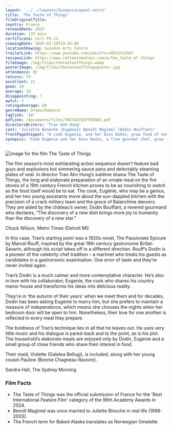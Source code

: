 ```yaml
---
layout: '../../layouts/SynopsisLayout.astro'
title: 'The Taste of Things'
filmOriginalTitle:
country: France
releaseDate: 2023
duration: 135 mins
certificate: Cert PG-13
viewingDate: 2025-03-19T19:45:00
locationShowing: Swindon Arts Centre
trailerLink: https://www.youtube.com/watch?v=cKKCGtoIOVY
reviewsLink: https://www.rottentomatoes.com/m/the_taste_of_things
filmImage: /img/films/thetasteofthings.webp
posterImage: /img/films/thetasteofthingsposter.jpg
attendance: 82
returns: 79
excellent: 21
good: 29
average: 19
disappointing: 7
awful: 3
ratingsAverage: 68
genreName: Drama/Romance
taglink: '14'
pdfLink: /documents/films/THETASTEOFTHINGS.pdf
directorsWriters: 'Tran Anh Hung'
cast: 'Juliette Binoche (Eugénie) Benoît Magimel (Dodin Bouffant)'
frontPageSnippet: "A cook Eugenie, and her boss Dodin, grow fond of one another over 20 years, and their romance gives rise to dishes that impress even the world's most illustrious chefs."
synopsis: "Cook Eugénie and her boss Dodin, a fine gourmet chef, grow fond of one another over 20 years, and their romance gives rise to dishes that impress even the world's most illustrious chefs.  When Dodin is faced with Eugénie's reluctance to commit, he begins to cook for her…"
---
```


![image for the film The Taste of Things](/img/films/thetasteofthings.webp)

The film season’s most exhilarating action sequence doesn’t feature bad guys and explosions but simmering sauce pans and delectably steaming plates of veal. In director Tran Ahn Hung’s sublime drama The Taste of Things, the long and elaborate preparation of an ornate meal on the fire stoves of a 19th century French kitchen proves to be as nourishing to watch as the food itself would be to eat.
The cook, Eugénie, who may be a genius, and her two young assistants move about the sun-dappled kitchen with the precision of a crack military team and the grace of Balanchine dancers. They are aided by the château’s owner, Dodin Bouffant, a revered gourmand who declares, “The discovery of a new dish brings more joy to humanity than the discovery of a new star.”

<div class="review__author review__author--review1"> 
Chuck Wilson, Metro Times (Detroit MI)
</div>

In this case, Tran’s starting point was a 1920s novel, The Passionate Epicure by Marcel Rouff, inspired by the great 18th century gastronome Brillat-Savarin, although his script takes off in a different direction. Rouff’s Dodin is a pioneer of the celebrity chef tradition – a martinet who treats his guests as candidates in a gastronomic examination. One error of taste and they’re never invited again.

Tran’s Dodin is a much calmer and more contemplative character. He’s also in love with his collaborator, Eugenie, the cook who shares his country manor house and transforms his ideas into delicious reality.

They’re in ‘the autumn of their years’ when we meet them and for decades, Dodin has been asking Eugenie to marry him, but she prefers to maintain a measure of independence, which means she chooses the nights when her bedroom door will be open to him. Nonetheless, their love for one another is reflected in every meal they prepare.

The boldness of Tran’s technique lies in all that he leaves out. He uses very little music and his dialogue is pared-back and to the point, as is his plot. The household’s elaborate meals are enjoyed only by Dodin, Eugenie and a small group of close friends who share their interest in food.

Their maid, Violette (Galatea Bellugi), is included, along with her young cousin Pauline (Bonnie Chagneau-Ravoire).

<div class="review__author"> 
Sandra Hall, The Sydney Morning 
</div>

### Film Facts

-   The Taste of Things was the official submission of France for the 'Best International Feature Film' category of the 96th Academy Awards in 2024.
-   Benoît Magimel was once married to Juliette Binoche in real life (1998-2003).
-   The French term for Baked Alaska translates as Norwegian Omelette
